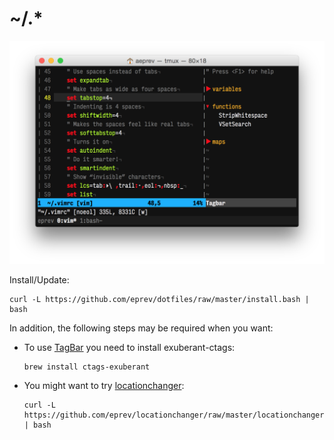 # ~/.*

![](screenshot.png)

Install/Update:

```
curl -L https://github.com/eprev/dotfiles/raw/master/install.bash | bash
```

In addition, the following steps may be required when you want:

* To use [TagBar](http://majutsushi.github.io/tagbar/) you need to install exuberant-ctags:

    ```
    brew install ctags-exuberant
    ```
* You might want to try [locationchanger](https://github.com/eprev/locationchanger):

    ```
    curl -L https://github.com/eprev/locationchanger/raw/master/locationchanger.sh | bash
    ```
